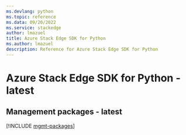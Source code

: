 ```yaml
---
ms.devlang: python
ms.topic: reference
ms.data: 09/20/2022
ms.service: stackedge
author: lmazuel
title: Azure Stack Edge SDK for Python
ms.author: lmazuel
description: Reference for Azure Stack Edge SDK for Python
---
```

# Azure Stack Edge SDK for Python - latest

## Management packages - latest
[!INCLUDE [mgmt-packages](stack-edge-mgmt-index.md)]